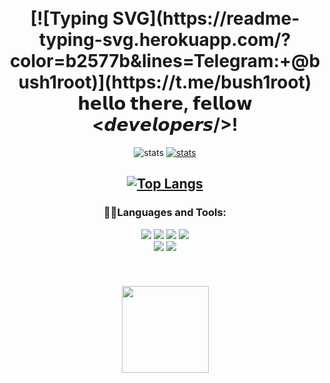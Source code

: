 
<div align = "center">
  </br> </br>
  <h1>
  [![Typing SVG](https://readme-typing-svg.herokuapp.com/?color=b2577b&lines=Telegram:+@bush1root)](https://t.me/bush1root)
    𝗵𝗲𝗹𝗹𝗼 𝘁𝗵𝗲𝗿𝗲, 𝗳𝗲𝗹𝗹𝗼𝘄 <𝙙𝙚𝙫𝙚𝙡𝙤𝙥𝙚𝙧𝙨/>!<br/>
  </h1>
  
  
  <p>
    <img src="https://komarev.com/ghpvc/?username=Jefferson1947&label=Views&color=582673&style=flat-square" alt="stats" />
    <a href = "https://github.com/Jefferson1947" taget="_blank">
      <img src="https://img.shields.io/github/followers/Jefferson1947?label=follow&style=social" alt="stats" /></a>

  </p>  
  <h2>
  

[![Top Langs](https://github-readme-stats.vercel.app/api/top-langs/?username=bush1root&layout=compact&theme=dracula)](https://github.com/bush1root/)
  </h2>
  <h3>
      👨‍💻Languages and Tools:
  </h3> 
  <p>
    <img src="https://img.shields.io/badge/java-3b3b3b?style=for-the-badge&logo=java&logoColor=white">
    <img src="https://img.shields.io/badge/c%23-3b3b3b?style=for-the-badge&logo=c-sharp&logoColor=white">
    <img src="https://img.shields.io/badge/python-3b3b3b?style=for-the-badge&logo=python&logoColor=white">
    <img src="https://img.shields.io/badge/Gradle-3b3b3b?style=for-the-badge&logo=Gradle&logoColor=white"></br>
    <img src="https://img.shields.io/badge/IntelliJ-3b3b3b?style=for-the-badge&logo=intellij-idea&color=3b3b3b&logoColor=white&labelColor=black">
    <img src="https://img.shields.io/badge/Pycharm-3b3b3b?style=for-the-badge&logo=pycharm&logoColor=white&color=3b3b3b&labelColor=black">
  </p>
  <h4>
 <br/><br/>
      <img  height="139px" src="https://github-readme-stats.vercel.app/api?username=Jefferson1947&include_all_commits=true&count_private=true&show_icons=true&line_height=20&title_color=e5adff&icon_color=2234AE&text_color=ffffff&bg_color=0,265a73,582673"/>
  </h4>
</div>
